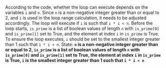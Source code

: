 According to the code, whether the loop can execute depends on the variables `i` and `n`. Since `n` is a non-negative integer greater than or equal to 2, and `i` is used in the loop range calculation, it needs to be adjusted accordingly. The loop will execute if `i` is such that `i * i < n`. Before the loop starts, `is_prime` is a list of boolean values of length `n` with `is_prime[0]` and `is_prime[1]` set to True, and the element at index `i` in `is_prime` is True. To ensure the loop executes, `i` should be set to the smallest integer greater than 1 such that `i * i < n`.
State: **`n` is a non-negative integer greater than or equal to 2, `is_prime` is a list of boolean values of length `n` with `is_prime[0]` and `is_prime[1]` set to True, the element at index `i` in `is_prime` is True, `i` is the smallest integer greater than 1 such that `i * i < n`**